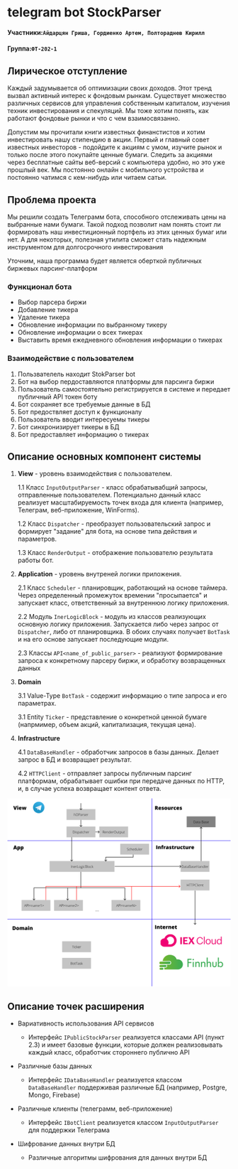 # telegram bot StockParser
#### Участники:`Айдарцян Гриша, Гордиенко Артем, Полтораднев Кирилл`
#### Группа:`ФТ-202-1`
## Лирическое отступление
Каждый задумывается об оптимизации своих доходов. Этот тренд вызвал активный интерес к фондовым рынкам. Существует множество различных сервисов для управления собственным капиталом, изучения техник инвестирования и спекуляций. Мы тоже хотим понять, как работают фондовые рынки и что с чем взаимосвязанно. 

Допустим мы прочитали книги известных финанстистов и хотим инвестировать нашу стипендию в акции. Первый и главный совет известных инвесторов - подойдите к акциям с умом, изучите рынок и только после этого покупайте ценные бумаги. Следить за акциями через бесплатные сайты веб-версий с компьютера удобно, но это уже прошлый век. Мы постоянно онлайн с мобильного устройства и постоянно чатимся с кем-нибудь или читаем сатьи.

## Проблема проекта
Мы решили создать Телеграмм бота, способного отслеживать цены на выбранные нами бумаги. Такой подход позволит нам понять стоит ли формировать наш инвестиционный портфель из этих ценных бумаг или нет. А для некоторых, полезная утилита сможет стать надежным инструментом для долгосрочного инвестирования

Уточним, наша программа будет является оберткой публичных биржевых парсинг-платформ

### Функционал бота
* Выбор парсера биржи
* Добавление тикера
* Удаление тикера
* Обновление информации по выбранному тикеру
* Обновление информации о всех тикерах
* Выставить время ежедневного обновления информации о тикерах

### Взаимодействие с пользователем
1. Пользвателель находит StokParser bot
2. Бот на выбор пердоставляются платформы для парсинга биржи
3. Пользователь самостоятельно регистрируется в системе и передает публичный API токен боту
4. Бот сохраняет все требуемые данные в БД
5. Бот предоствляет доступ к функционалу 
6. Пользователь вводит интересуемы тикеры
7. Бот синхронизирует тикеры в БД
8. Бот предоставляет информацию о тикерах

## Описание основных компонент системы
1. **View** - уровень взаимодействия с пользователем.

  	1.1 Класс `InputOutputParser` - класс обрабатывабщий запросы, отправленные пользователем. Потенциально данный класс реализует масштабируемость точек входа для клиента (например, Телеграм, веб-приложение, WinForms).
  
   1.2 Класс `Dispatcher` - преобразует пользовательский запрос и формирует "задание" для бота, на основе типа действия и параметров. 
  
   1.3 Класс `RenderOutput` - отображение пользователю результата работы бот.

2. **Application** - уровень внутреней логики приложения.

   2.1 Класс `Scheduler` - планировщик, работающий на основе таймера. Через определенный промежуток времении "просыпается" и запускает класс, ответственный за внутреннюю логику приложения.
   
   2.2 Модуль `InerLogicBlock` - модуль из классов реализующих основную логику приложения. Запускается либо через запрос от `Dispatcher`, либо от планировщика. В обоих случаях получает `BotTask` и на его основе запускает последующие модули. 
   
   2.3 Классы `API<name_of_public_parser>` - реализуют формирование запроса к конкретному парсеру биржи, и обработку возвращенных данных

3. **Domain**

   3.1 Value-Type `BotTask` - содержит информацию о типе запроса и его параметрах.

   3.1 Entity `Ticker` - представление о конкретной ценной бумаге (напрмимер, объем акций, капитализация, текущая цена).

4. **Infrastructure**

   4.1 `DataBaseHandler` - обработчик запросов в базы данных. Делает запрос в БД и возвращает результат.
   
   4.2 `HTTPClient` - отправляет запросы публичным парсинг платформам, обрабатывает ошибки при передаче данных по HTTP, и, в случае успеха возвращает контент ответа.

![Iamge arch](images/archetecture.jpg)

## Описание точек расширения

* Вариативность использования API сервисов

   * Интерфейс `IPublicStoсkParser` реализуется классами API (пункт 2.3) и имеет базовые функции, которые должен реализовывать каждый класс, обработчик стороннего публично API
  
* Различные базы данных

   * Интерфейс `IDataBaseHandler` реализуется классом `DataBaseHandler` поддерживая различные БД (например, Postgre, Mongo, Firebase)
  
* Различные клиенты (телеграмм, веб-приложение)

   * Интерфейс `IBotClient` реализуется классом `InputOutputParser` для поддержки Телеграма
  
* Шифрование данных внутри БД

   * Различные алгоритмы шифрования для данных внутри БД
